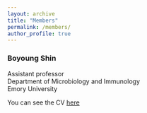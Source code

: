 ```yaml
---
layout: archive
title: "Members"
permalink: /members/
author_profile: true
---
```




### Boyoung Shin

Assistant professor  
Department of Microbiology and Immunology  
Emory University


You can see the CV [here](https://boyoung-shin.github.io/files/BShin_CV.pdf)
